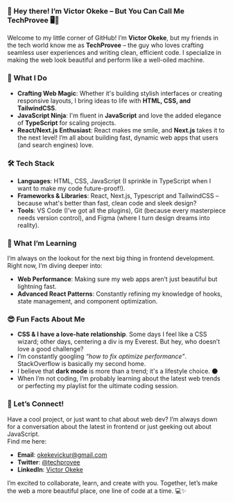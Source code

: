 ### 👋 Hey there! I’m Victor Okeke – But You Can Call Me **TechProvee** 🖥️🚀

Welcome to my little corner of GitHub! I’m **Victor Okeke**, but my friends in the tech world know me as **TechProvee** – the guy who loves crafting seamless user experiences and writing clean, efficient code. I specialize in making the web look beautiful and perform like a well-oiled machine.

### 🚀 What I Do

- **Crafting Web Magic**: Whether it's building stylish interfaces or creating responsive layouts, I bring ideas to life with **HTML, CSS, and TailwindCSS**.
- **JavaScript Ninja**: I'm fluent in **JavaScript** and love the added elegance of **TypeScript** for scaling projects.
- **React/Next.js Enthusiast**: React makes me smile, and **Next.js** takes it to the next level! I’m all about building fast, dynamic web apps that users (and search engines) love.

### 🛠️ Tech Stack

- **Languages**: HTML, CSS, JavaScript (I sprinkle in TypeScript when I want to make my code future-proof!).
- **Frameworks & Libraries**: React, Next.js, Typescript and TailwindCSS – because what's better than fast, clean code and sleek design?
- **Tools**: VS Code (I’ve got all the plugins), Git (because every masterpiece needs version control), and Figma (where I turn design dreams into reality).

### 🌱 What I’m Learning

I’m always on the lookout for the next big thing in frontend development. Right now, I’m diving deeper into:

- **Web Performance**: Making sure my web apps aren’t just beautiful but lightning fast.
- **Advanced React Patterns**: Constantly refining my knowledge of hooks, state management, and component optimization.

### 😎 Fun Facts About Me

- **CSS & I have a love-hate relationship**. Some days I feel like a CSS wizard; other days, centering a div is my Everest. But hey, who doesn’t love a good challenge?
- I’m constantly googling _“how to fix optimize performance”_. StackOverflow is basically my second home.
- I believe that **dark mode** is more than a trend; it's a lifestyle choice. 🌑
- When I’m not coding, I’m probably learning about the latest web trends or perfecting my playlist for the ultimate coding session.

### 💬 Let’s Connect!

Have a cool project, or just want to chat about web dev? I’m always down for a conversation about the latest in frontend or just geeking out about JavaScript.  
Find me here:

- **Email**: okekevickur@gmail.com
- **Twitter**: [@techprovee](https://twitter.com/techprovee)
- **LinkedIn**: [Victor Okeke](https://linkedin.com/in/victor-okeke)

I’m excited to collaborate, learn, and create with you. Together, let’s make the web a more beautiful place, one line of code at a time. 💻✨
